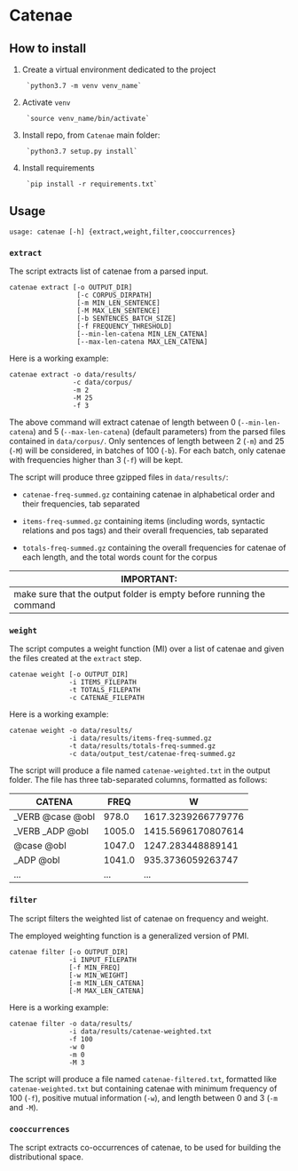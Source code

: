 # Catenae

## How to install

1. Create a virtual environment dedicated to the project
   
        `python3.7 -m venv venv_name`

2. Activate `venv`

        `source venv_name/bin/activate`
   
3. Install repo, from  `Catenae` main folder:

        `python3.7 setup.py install`

4. Install requirements

        `pip install -r requirements.txt`


## Usage

    usage: catenae [-h] {extract,weight,filter,cooccurrences}

### `extract`

The script extracts list of catenae from a parsed input.

    catenae extract [-o OUTPUT_DIR] 
                     [-c CORPUS_DIRPATH]
                     [-m MIN_LEN_SENTENCE] 
                     [-M MAX_LEN_SENTENCE]
                     [-b SENTENCES_BATCH_SIZE] 
                     [-f FREQUENCY_THRESHOLD]
                     [--min-len-catena MIN_LEN_CATENA]
                     [--max-len-catena MAX_LEN_CATENA]


Here is a working example:
    
    catenae extract -o data/results/
                    -c data/corpus/ 
                    -m 2
                    -M 25
                    -f 3
    

The above command will extract catenae of length between 0 
(`--min-len-catena`) and 5 (`--max-len-catena`) 
(default parameters) from the parsed files contained in `data/corpus/`.
Only sentences of length between 2 (`-m`) and 25 (`-M`) will be 
considered, in batches of 100 (`-b`). For each batch, only catenae
with frequencies higher than 3 (`-f`) will be kept.

The script will produce three gzipped files in `data/results/`:
* `catenae-freq-summed.gz` containing catenae in alphabetical order and
  their frequencies, tab separated
  
* `items-freq-summed.gz` containing items (including words, syntactic 
  relations and pos tags) and their overall frequencies, tab separated
  
* `totals-freq-summed.gz` containing the overall frequencies for catenae
of each length, and the total words count for the corpus


| **IMPORTANT**: |
| -------------- |
| make sure that the output folder is empty before running the command |


### `weight`

The script computes a weight function (MI) over a list of catenae 
and given the files created at the `extract` step.

    catenae weight [-o OUTPUT_DIR] 
                   -i ITEMS_FILEPATH 
                   -t TOTALS_FILEPATH 
                   -c CATENAE_FILEPATH

Here is a working example:

    catenae weight -o data/results/
                   -i data/results/items-freq-summed.gz 
                   -t data/results/totals-freq-summed.gz 
                   -c data/output_test/catenae-freq-summed.gz 

The script will produce a file named `catenae-weighted.txt` in the output 
folder.
The file has three tab-separated columns, formatted as follows:

| CATENA | FREQ | W |
| ----- | ---- | --- |
| _VERB @case @obl | 978.0 | 1617.3239266779776 |
|_VERB _ADP @obl |   1005.0|  1415.5696170807614 |
|@case @obl      |   1047.0 | 1247.283448889141 |
|_ADP @obl       |   1041.0 | 935.3736059263747 |
| ... | ... | ... |

### `filter`

The script filters the weighted list of catenae on frequency 
and weight.

The employed weighting function is a generalized version of PMI.


    catenae filter [-o OUTPUT_DIR] 
                   -i INPUT_FILEPATH 
                   [-f MIN_FREQ]
                   [-w MIN_WEIGHT]
                   [-m MIN_LEN_CATENA]
                   [-M MAX_LEN_CATENA]


Here is a working example:

    catenae filter -o data/results/ 
                   -i data/results/catenae-weighted.txt 
                   -f 100 
                   -w 0 
                   -m 0 
                   -M 3

The script will produce a file named `catenae-filtered.txt`, 
formatted like `catenae-weighted.txt` but containing catenae with
minimum frequency of 100 (`-f`), positive mutual information (`-w`),
and length between 0 and 3 (`-m` and `-M`).

### `cooccurrences`

The script extracts co-occurrences of catenae, to be used for 
building the distributional space.